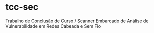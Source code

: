 # tcc-sec
Trabalho de Conclusão de Curso / Scanner Embarcado de Análise de Vulnerabilidade em Redes Cabeada e Sem Fio
